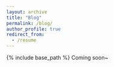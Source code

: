 ```yaml
---
layout: archive
title: "Blog"
permalink: /blog/
author_profile: true
redirect_from:
  - /resume
---
```


{% include base_path %}
Coming soon~
